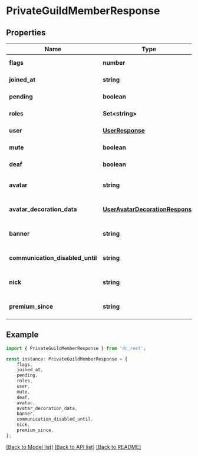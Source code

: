# PrivateGuildMemberResponse


## Properties

Name | Type | Description | Notes
------------ | ------------- | ------------- | -------------
**flags** | **number** |  | [default to undefined]
**joined_at** | **string** |  | [default to undefined]
**pending** | **boolean** |  | [default to undefined]
**roles** | **Set&lt;string&gt;** |  | [default to undefined]
**user** | [**UserResponse**](UserResponse.md) |  | [default to undefined]
**mute** | **boolean** |  | [default to undefined]
**deaf** | **boolean** |  | [default to undefined]
**avatar** | **string** |  | [optional] [default to undefined]
**avatar_decoration_data** | [**UserAvatarDecorationResponse**](UserAvatarDecorationResponse.md) |  | [optional] [default to undefined]
**banner** | **string** |  | [optional] [default to undefined]
**communication_disabled_until** | **string** |  | [optional] [default to undefined]
**nick** | **string** |  | [optional] [default to undefined]
**premium_since** | **string** |  | [optional] [default to undefined]

## Example

```typescript
import { PrivateGuildMemberResponse } from 'dc_rest';

const instance: PrivateGuildMemberResponse = {
    flags,
    joined_at,
    pending,
    roles,
    user,
    mute,
    deaf,
    avatar,
    avatar_decoration_data,
    banner,
    communication_disabled_until,
    nick,
    premium_since,
};
```

[[Back to Model list]](../README.md#documentation-for-models) [[Back to API list]](../README.md#documentation-for-api-endpoints) [[Back to README]](../README.md)
